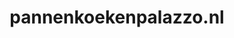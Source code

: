 ---
layout: post
title:  "pannenkoekenpalazzo.nl"
internal_url:  "/data/pannenkoekenpalazzo.nl.html"
categories: dutchgov
---